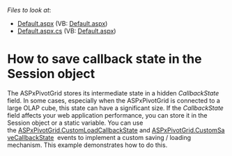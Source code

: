 <!-- default file list -->
*Files to look at*:

* [Default.aspx](./CS/WebSite/Default.aspx) (VB: [Default.aspx](./VB/WebSite/Default.aspx))
* [Default.aspx.cs](./CS/WebSite/Default.aspx.cs) (VB: [Default.aspx](./VB/WebSite/Default.aspx))
<!-- default file list end -->
# How to save callback state in the Session object


<p>The ASPxPivotGrid stores its intermediate state in a hidden <em>CallbackState</em> field. In some cases, especially when the ASPxPivotGrid is connected to a large OLAP cube, this state can have a significant size. If the <em>CallbackState</em> field affects your web application performance, you can store it in the Session object or a static variable. You can use the <a href="https://documentation.devexpress.com/#AspNet/DevExpressWebASPxPivotGridASPxPivotGrid_CustomLoadCallbackStatetopic">ASPxPivotGrid.CustomLoadCallbackState</a> and <a href="https://documentation.devexpress.com/#AspNet/DevExpressWebASPxPivotGridASPxPivotGrid_CustomSaveCallbackStatetopic">ASPxPivotGrid.CustomSaveCallbackState</a>  events to implement a custom saving / loading mechanism. This example demonstrates how to do this.</p>

<br/>


